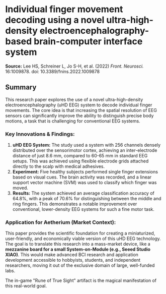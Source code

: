 # Individual finger movement decoding using a novel ultra-high-density electroencephalography-based brain-computer interface system

**Source:** Lee HS, Schreiner L, Jo S-H, et al. (2022) _Front. Neurosci._ 16:1009878. doi: 10.3389/fnins.2022.1009878

## Summary

This research paper explores the use of a novel ultra-high-density electroencephalography (uHD EEG) system to decode individual finger movements. The core idea is that increasing the spatial resolution of EEG sensors can significantly improve the ability to distinguish precise body motions, a task that is challenging for conventional EEG systems.

### Key Innovations & Findings:

1.  **uHD EEG System:** The study used a system with 256 channels densely distributed over the sensorimotor cortex, achieving an inter-electrode distance of just 8.6 mm, compared to 60-65 mm in standard EEG setups. This was achieved using flexible electrode grids attached directly to the scalp with medical adhesives.
2.  **Experiment:** Five healthy subjects performed single finger extensions based on visual cues. The brain activity was recorded, and a linear support vector machine (SVM) was used to classify which finger was moved.
3.  **Results:** The system achieved an average classification accuracy of 64.8%, with a peak of 70.6% for distinguishing between the middle and ring fingers. This demonstrates a notable improvement over conventional, lower-density EEG systems for such a fine motor task.

### Application for Aetherium (Market Context):

This paper provides the scientific foundation for creating a miniaturized, user-friendly, and economically viable version of this uHD EEG technology. The goal is to translate this research into a mass-market device, like a **mezzanine board for a small System-on-Module (e.g., Seeed Studio XIAO)**. This would make advanced BCI research and application development accessible to hobbyists, students, and independent researchers, moving it out of the exclusive domain of large, well-funded labs.

The in-game "Rune of True Sight" artifact is the magical manifestation of this real-world goal.